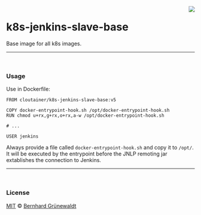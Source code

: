 <img src="https://cloutainer.github.io/documentation/images/cloutainer.svg?v5" align="right">

# k8s-jenkins-slave-base

Base image for all k8s images.


-----
&nbsp;

### Usage

Use in Dockerfile:

```
FROM cloutainer/k8s-jenkins-slave-base:v5

COPY docker-entrypoint-hook.sh /opt/docker-entrypoint-hook.sh
RUN chmod u+rx,g+rx,o+rx,a-w /opt/docker-entrypoint-hook.sh

# ...

USER jenkins
```

Always provide a file called `docker-entrypoint-hook.sh` and copy it to `/opt/`.
It will be executed by the entrypoint before the JNLP remoting jar extablishes the connection to Jenkins.



-----
&nbsp;

### License

[MIT](https://github.com/cloutainer/k8s-jenkins-slave-base/blob/master/LICENSE) © [Bernhard Grünewaldt](https://github.com/clouless)

